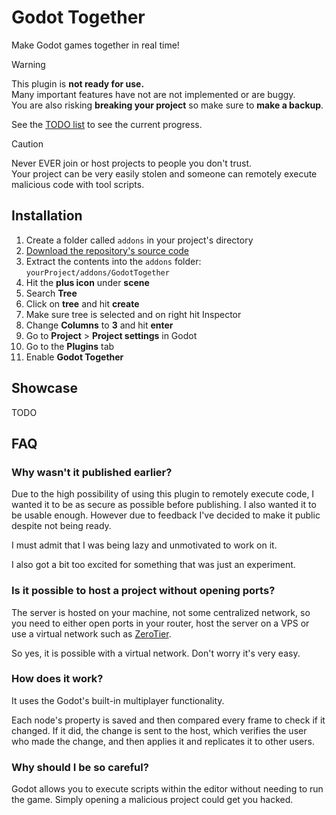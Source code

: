 # Godot Together
Make Godot games together in real time!

> [!WARNING]
> This plugin is **not ready for use.**  
> Many important features have not are not implemented or are buggy.  
> You are also risking **breaking your project** so make sure to **make a backup**.
>
> See the [TODO list](https://github.com/wolfyxon/godotTogether/issues/1) to see the current progress.

> [!CAUTION]
> Never EVER join or host projects to people you don't trust.  
> Your project can be very easily stolen and someone can remotely execute malicious code with tool scripts. 

## Installation
1. Create a folder called `addons` in your project's directory
2. [Download the repository's source code](https://github.com/DoubleAAGuy/GodotTogether/releases/download/main/GodotTogether.zip)
3. Extract the contents into the `addons` folder: `yourProject/addons/GodotTogether`
4. Hit the **plus icon** under **scene**
5. Search **Tree**
6. Click on **tree** and hit **create**
7. Make sure tree is selected and on right hit Inspector
8. Change **Columns** to **3** and hit **enter**
9. Go to **Project** > **Project settings** in Godot
10. Go to the **Plugins** tab
11. Enable **Godot Together**

## Showcase
TODO

## FAQ

### Why wasn't it published earlier?
Due to the high possibility of using this plugin to remotely execute code, I wanted it to be as secure as possible before publishing.
I also wanted it to be usable enough. 
However due to feedback I've decided to make it public despite not being ready.

I must admit that I was being lazy and unmotivated to work on it.

I also got a bit too excited for something that was just an experiment. 

### Is it possible to host a project without opening ports?
The server is hosted on your machine, not some centralized network, so you need to either open ports in your router, host the server on a VPS or use a virtual network such as [ZeroTier](https://zerotier.com).

So yes, it is possible with a virtual network. Don't worry it's very easy.

### How does it work?
It uses the Godot's built-in multiplayer functionality.

Each node's property is saved and then compared every frame to check if it changed. If it did, the change is sent to the host, which verifies the user who made the change, and then applies it and replicates it to other users.

### Why should I be so careful?
Godot allows you to execute scripts within the editor without needing to run the game.
Simply opening a malicious project could get you hacked.
